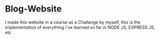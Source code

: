 # Blog-Website
I made this website in a course as a Challange by myself, this is the implementation of everything i've learned so far in NODE JS, EXPRESS JS, etc
